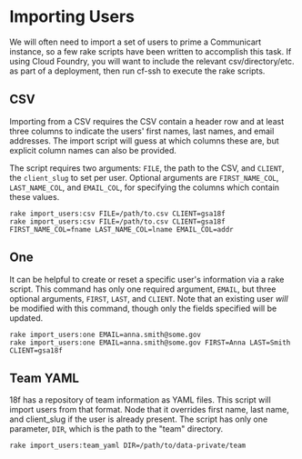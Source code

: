 # Importing Users

We will often need to import a set of users to prime a Communicart instance,
so a few rake scripts have been written to accomplish this task. If using
Cloud Foundry, you will want to include the relevant csv/directory/etc. as
part of a deployment, then run cf-ssh to execute the rake scripts.

## CSV

Importing from a CSV requires the CSV contain a header row and at least three
columns to indicate the users' first names, last names, and email addresses.
The import script will guess at which columns these are, but explicit column
names can also be provided.

The script requires two arguments: `FILE`, the path to the CSV, and `CLIENT`,
the `client_slug` to set per user. Optional arguments are `FIRST_NAME_COL`,
`LAST_NAME_COL`, and `EMAIL_COL`, for specifying the columns which contain
these values.

```
rake import_users:csv FILE=/path/to.csv CLIENT=gsa18f
rake import_users:csv FILE=/path/to.csv CLIENT=gsa18f FIRST_NAME_COL=fname LAST_NAME_COL=lname EMAIL_COL=addr
```

## One

It can be helpful to create or reset a specific user's information via a rake
script. This command has only one required argument, `EMAIL`, but three
optional arguments, `FIRST`, `LAST`, and `CLIENT`. Note that an existing user
_will_ be modified with this command, though only the fields specified will be
updated.

```
rake import_users:one EMAIL=anna.smith@some.gov
rake import_users:one EMAIL=anna.smith@some.gov FIRST=Anna LAST=Smith CLIENT=gsa18f
```

## Team YAML

18f has a repository of team information as YAML files. This script will
import users from that format. Node that it overrides first name, last name,
and client_slug if the user is already present. The script has only one
parameter, `DIR`, which is the path to the "team" directory.

```
rake import_users:team_yaml DIR=/path/to/data-private/team
```
